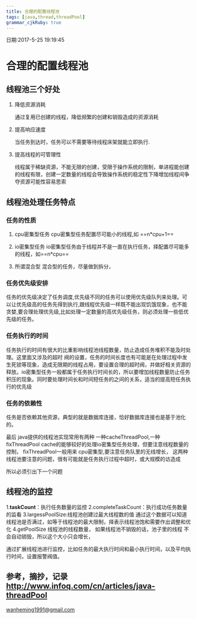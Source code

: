 ```yaml
---
title: 合理的配置线程池
tags: [java,thread,threadPool]
grammar_cjkRuby: true
---
```


日期:2017-5-25 19:19:45


# 合理的配置线程池

## 线程池三个好处
1. 降低资源消耗

	通过复用已创建的线程，降低频繁的创建和销毁造成的资源消耗 
	
2. 提高响应速度
	
	当任务到达时，任务可以不需要等待线程床架就能立即执行.
	
3. 提高线程的可管理性
	
	线程属于稀缺资源，不能无限的创建，受限于操作系统的限制，单进程能创建的线程有限，创建一定数量的线程会导致操作系统的稳定性下降增加线程间争夺资源可能性容易思索

## 线程池处理任务特点

### 任务的性质
1. cpu密集型任务	
	cpu密集型任务配置尽可能小的线程,如 ==n*cpu+1==
	
2. io密集型任务
	io密集型任务由于线程并不是一直在执行任务，择配置尽可能多的线程，如==n*cpu==
	
3. 所谓混合型
	 混合型的任务，尽量做到拆分，
### 任务优先级安排
任务的优先级决定了任务调度,优先级不同的任务可以使用优先级队列来处理。可以让优先级高的任务先得到执行,跟线程优先级一样既不能出现饥饿现象，也不能贪婪,要合理处理优先级,比如处理一定数量的高优先级任务，则必须处理一些低优先级的任务。
### 任务执行的时间
任务执行的时间有很大的比重影响线程池线程数量，防止造成任务堆积不能及时处理。这里面又涉及的超时 阀的设置，任务的时间长度也有可能是在处理过程中发生死锁等现象，造成无限期的线程占用，要设置合理的超时阀，并做好相关资源的释放。io密集型任务一般都属于任务执行时间长的，所以要增加线程数量防止任务积压的现象。同时要处理时间长和时间短任务的之间的关系，适当的提高短任务执行的优先级
### 任务的依赖性
任务是否依赖其他资源，典型的就是数据库连接，恰好数据库连接也是基于池化的。

最后 java提供的线程池实现常用有两种
一种cacheThreadPool,一种fixThreadPool
cache的能够较好的处理io密集型任务处理，但要注意线程数量的控制，
fixThreadPool一般用来 cpu密集型,要注意任务队里的无线增长，
这两种线程池要注意的问题，很有可能就是任务执行过程中超时，或大规模的访造成

所以必须引出下一个问题
## 线程池的监控

1.**taskCount**：执行任务数量的监控
2.completeTaskCount：执行成功任务数量的监看
3.largessPoolSize:线程池创建过最大线程数的值
	通过这个数据可以知道线程池是否满过，如等于线程池的最大限制，择表示线程池饱和需要作出调整和优化
4.getPoolSize 线程池的线程数量，
	如果线程池不销毁的话，池子里的线程 不会自动销毁，所以这个大小只会增长，

通过扩展线程池进行监控，比如任务的最大执行时间和最小执行时间，以及平均执行时间，设置报警阀值。
	

参考，摘抄，记录
http://www.infoq.com/cn/articles/java-threadPool
----

wanheming1991@gmail.com